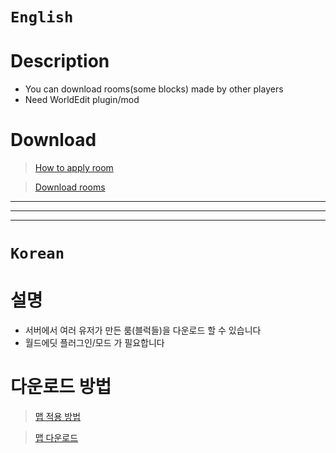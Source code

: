 # `English`
# Description
- You can download rooms(some blocks) made by other players
- Need WorldEdit plugin/mod

# Download
> [How to apply room](https://blog.naver.com/ljh3047063/222261206391)

> [Download rooms](https://blog.naver.com/ljh3047063/222261214303)
> 
---
---
---
# `Korean`
# 설명
- 서버에서 여러 유저가 만든 룸(블럭들)을 다운로드 할 수 있습니다
- 월드에딧 플러그인/모드 가 필요합니다

# 다운로드 방법
> [맵 적용 방법](https://blog.naver.com/ljh3047063/222261206391)

> [맵 다운로드](https://blog.naver.com/ljh3047063/222261214303)

